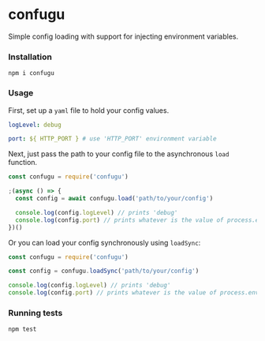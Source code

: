 # confugu

Simple config loading with support for injecting environment variables.

### Installation

```
npm i confugu
```

### Usage

First, set up a `yaml` file to hold your config values.

```yaml
logLevel: debug

port: ${ HTTP_PORT } # use 'HTTP_PORT' environment variable
```

Next, just pass the path to your config file to the asynchronous `load` function.

```js
const confugu = require('confugu')

;(async () => {
  const config = await confugu.load('path/to/your/config')

  console.log(config.logLevel) // prints 'debug'
  console.log(config.port) // prints whatever is the value of process.env.HTTP_PORT
})()
```

Or you can load your config synchronously using `loadSync`:

```js
const confugu = require('confugu')

const config = confugu.loadSync('path/to/your/config')

console.log(config.logLevel) // prints 'debug'
console.log(config.port) // prints whatever is the value of process.env.HTTP_PORT
```

### Running tests

```bash
npm test
```
